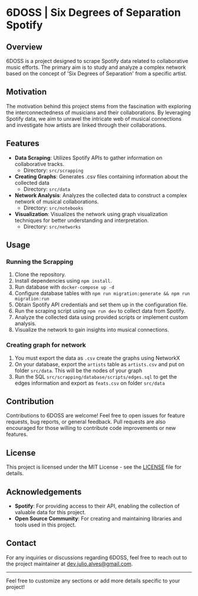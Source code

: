 # 6DOSS | Six Degrees of Separation Spotify

## Overview

6DOSS is a project designed to scrape Spotify data related to collaborative music efforts. The primary aim is to study and analyze a complex network based on the concept of 'Six Degrees of Separation' from a specific artist.

## Motivation

The motivation behind this project stems from the fascination with exploring the interconnectedness of musicians and their collaborations. By leveraging Spotify data, we aim to unravel the intricate web of musical connections and investigate how artists are linked through their collaborations.

## Features

- **Data Scraping**: Utilizes Spotify APIs to gather information on collaborative tracks.
    - Directory: `src/scrapping`
- **Creating Graphs**: Generates .csv files containing information about the collected data
    - Directory: `src/data`
- **Network Analysis**: Analyzes the collected data to construct a complex network of musical collaborations.
    - Directory:  `src/notebooks`
- **Visualization**: Visualizes the network using graph visualization techniques for better understanding and interpretation.
    - Directory: `src/networks`

## Usage


### Running the Scrapping
1. Clone the repository.
2. Install dependencies using `npm install`.
3. Run database with `docker-compose up -d`
4. Configure database tables with `npm run migration:generate && npm run migration:run`
5. Obtain Spotify API credentials and set them up in the configuration file.
6. Run the scraping script using `npm run dev` to collect data from Spotify.
7. Analyze the collected data using provided scripts or implement custom analysis.
8. Visualize the network to gain insights into musical connections.

### Creating graph for network
1. You must export the data as `.csv` create the graphs using NetworkX
2. On your database, export the `artists` table as `artists.csv` and put on folder `src/data`. This will be the nodes of your graph
3. Run the SQL `src/scrapping/database/scripts/edges.sql` to get the edges information and export as `feats.csv` on folder `src/data`

## Contribution

Contributions to 6DOSS are welcome! Feel free to open issues for feature requests, bug reports, or general feedback. Pull requests are also encouraged for those willing to contribute code improvements or new features.

## License

This project is licensed under the MIT License - see the [LICENSE](LICENSE) file for details.

## Acknowledgements

- **Spotify**: For providing access to their API, enabling the collection of valuable data for this project.
- **Open Source Community**: For creating and maintaining libraries and tools used in this project.

## Contact

For any inquiries or discussions regarding 6DOSS, feel free to reach out to the project maintainer at [dev.julio.alves@gmail.com](mailto:dev.julio.alves@gmail.com).

---

Feel free to customize any sections or add more details specific to your project!
